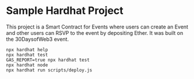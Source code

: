 # Sample Hardhat Project

This project is a Smart Contract for Events where users can create an Event and other users can RSVP to the event by depositing Ether. It was built on the 30DaysofWeb3 event.

```shell
npx hardhat help
npx hardhat test
GAS_REPORT=true npx hardhat test
npx hardhat node
npx hardhat run scripts/deploy.js
```

